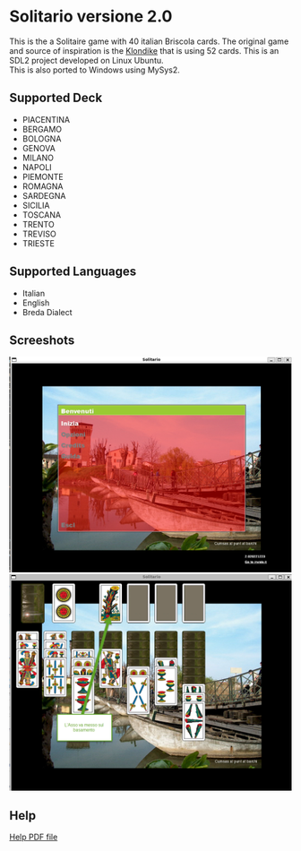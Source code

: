 # Solitario versione 2.0

This is the a Solitaire game with 40 italian Briscola cards. The original game and source of inspiration is the [Klondike](https://en.wikipedia.org/wiki/Klondike_(solitaire)) that is using 52 cards. This is an SDL2 project developed on Linux Ubuntu.  
This is also ported to Windows using MySys2.

## Supported Deck
- PIACENTINA
- BERGAMO
- BOLOGNA
- GENOVA
- MILANO
- NAPOLI
- PIEMONTE
- ROMAGNA
- SARDEGNA
- SICILIA
- TOSCANA
- TRENTO
- TREVISO
- TRIESTE

## Supported Languages
- Italian
- English
- Breda Dialect

## Screeshots
![Schermata iniziale](./help-source/inizio.png)
![Inizio Partita](./help-source/basamento.png)

## Help
[Help PDF file](./data/solitario.pdf) 
